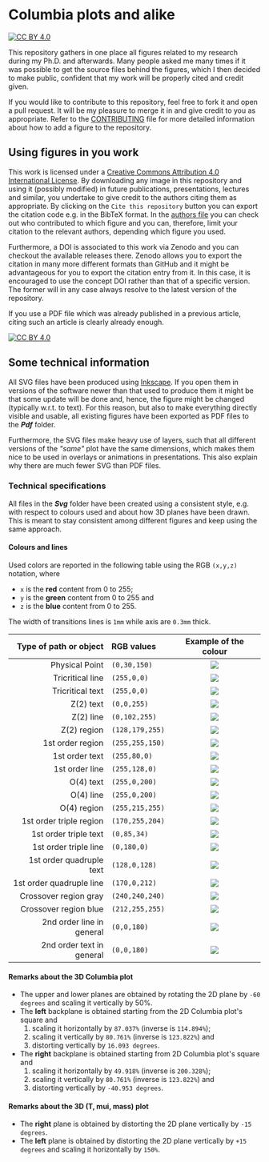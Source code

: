 # Columbia plots and alike

[![CC BY 4.0][cc-by-shield]][cc-by]

This repository gathers in one place all figures related to my research during my Ph.D. and afterwards.
Many people asked me many times if it was possible to get the source files behind the figures, which I then decided to make public, confident that my work will be properly cited and credit given.

If you would like to contribute to this repository, feel free to fork it and open a pull request.
It will be my pleasure to merge it in and give credit to you as appropriate.
Refer to the [CONTRIBUTING](CONTRIBUTING.md) file for more detailed information about how to add a figure to the repository.

## Using figures in you work

This work is licensed under a [Creative Commons Attribution 4.0 International License][cc-by].
By downloading any image in this repository and using it (possibly modified) in future publications, presentations, lectures and similar, you undertake to give credit to the authors citing them as appropriate.
By clicking on the `Cite this repository` button you can export the citation code e.g. in the BibTeX format.
In the [authors file](AUTHORS.yaml) you can check out who contributed to which figure and you can, therefore, limit your citation to the relevant authors, depending which figure you used.

Furthermore, a DOI is associated to this work via Zenodo and you can checkout the available releases there.
Zenodo allows you to export the citation in many more different formats than GitHub and it might be advantageous for you to export the citation entry from it.
In this case, it is encouraged to use the concept DOI rather than that of a specific version.
The former will in any case always resolve to the latest version of the repository.

If you use a PDF file which was already published in a previous article, citing such an article is clearly already enough.

[![CC BY 4.0][cc-by-image]][cc-by]

## Some technical information

All SVG files have been produced using [Inkscape](https://inkscape.org).
If you open them in versions of the software newer than that used to produce them it might be that some update will be done and, hence, the figure might be changed (typically w.r.t. to text).
For this reason, but also to make everything directly visible and usable, all existing figures have been exported as PDF files to the ***Pdf*** folder.

Furthermore, the SVG files make heavy use of layers, such that all different versions of the _"same"_ plot have the same dimensions, which makes them nice to be used in overlays or animations in presentations.
This also explain why there are much fewer SVG than PDF files.

### Technical specifications

All files in the ***Svg*** folder have been created using a consistent style, e.g. with respect to colours used and about how 3D planes have been drawn.
This is meant to stay consistent among different figures and keep using the same approach.

#### Colours and lines

Used colors are reported in the following table using the RGB `(x,y,z)` notation, where
- `x` is the **red**   content from 0 to 255;
- `y` is the **green** content from 0 to 255 and
- `z` is the **blue**  content from 0 to 255.

The width of transitions lines is `1mm` while axis are `0.3mm` thick.

<div align="center">

| Type of path or object | RGB values | Example of the colour |
| ---------------------: | :--------- | :-------------------: |
| Physical Point             |  `(0,30,150)`    | ![](https://img.shields.io/badge/Colour%20example-rgb(0,30,150))    |
| Tricritical line           |  `(255,0,0)`     | ![](https://img.shields.io/badge/Colour%20example-rgb(255,0,0))     |
| Tricritical text           |  `(255,0,0)`     | ![](https://img.shields.io/badge/Colour%20example-rgb(255,0,0))     |
| Z(2) text                  |  `(0,0,255)`     | ![](https://img.shields.io/badge/Colour%20example-rgb(0,0,255))     |
| Z(2) line                  |  `(0,102,255)`   | ![](https://img.shields.io/badge/Colour%20example-rgb(0,102,255))   |
| Z(2) region                |  `(128,179,255)` | ![](https://img.shields.io/badge/Colour%20example-rgb(128,179,255)) |
| 1st order region           |  `(255,255,150)` | ![](https://img.shields.io/badge/Colour%20example-rgb(255,255,150)) |
| 1st order text             |  `(255,80,0)`    | ![](https://img.shields.io/badge/Colour%20example-rgb(255,80,0))    |
| 1st order line             |  `(255,128,0)`   | ![](https://img.shields.io/badge/Colour%20example-rgb(255,128,0))   |
| O(4) text                  |  `(255,0,200)`   | ![](https://img.shields.io/badge/Colour%20example-rgb(255,0,200))   |
| O(4) line                  |  `(255,0,200)`   | ![](https://img.shields.io/badge/Colour%20example-rgb(255,0,200))   |
| O(4) region                |  `(255,215,255)` | ![](https://img.shields.io/badge/Colour%20example-rgb(255,215,255)) |
| 1st order triple region    |  `(170,255,204)` | ![](https://img.shields.io/badge/Colour%20example-rgb(170,255,204)) |
| 1st order triple text      |  `(0,85,34)`     | ![](https://img.shields.io/badge/Colour%20example-rgb(0,85,34))     |
| 1st order triple line      |  `(0,180,0)`     | ![](https://img.shields.io/badge/Colour%20example-rgb(0,180,0))     |
| 1st order quadruple text   |  `(128,0,128)`   | ![](https://img.shields.io/badge/Colour%20example-rgb(128,0,128))   |
| 1st order quadruple line   |  `(170,0,212)`   | ![](https://img.shields.io/badge/Colour%20example-rgb(170,0,212))   |
| Crossover region gray      |  `(240,240,240)` | ![](https://img.shields.io/badge/Colour%20example-rgb(240,240,240)) |
| Crossover region blue      |  `(212,255,255)` | ![](https://img.shields.io/badge/Colour%20example-rgb(212,255,255)) |
| 2nd order line in general  |  `(0,0,180)`     | ![](https://img.shields.io/badge/Colour%20example-rgb(0,0,180))     |
| 2nd order text in general  |  `(0,0,180)`     | ![](https://img.shields.io/badge/Colour%20example-rgb(0,0,180))     |

</div>

#### Remarks about the 3D Columbia plot

- The upper and lower planes are obtained by rotating the 2D plane by `-60 degrees` and scaling it vertically by 50%.
- The **left** backplane is obtained starting from the 2D Columbia plot's square and
    1. scaling it horizontally by `87.037%` (inverse is `114.894%`);
    1. scaling it vertically by `80.761%` (inverse is `123.822%`) and
    1. distorting vertically by `16.093 degrees`.
- The **right** backplane is obtained starting from 2D Columbia plot's square and
    1. scaling it horizontally by `49.918%` (inverse is `200.328%`);
    1. scaling it vertically by `80.761%` (inverse is `123.822%`) and
    1. distorting vertically by `-40.953 degrees`.

#### Remarks about the 3D (T, mui, mass) plot

- The **right** plane is obtained by distorting the 2D plane vertically by `-15 degrees`.
- The **left** plane is obtained by distorting the 2D plane vertically by `+15 degrees` and scaling it horizontally by `150%`.



[cc-by]: http://creativecommons.org/licenses/by/4.0/
[cc-by-image]: https://i.creativecommons.org/l/by/4.0/88x31.png
[cc-by-shield]: https://img.shields.io/badge/License-CC%20BY%204.0-lightgrey.svg
